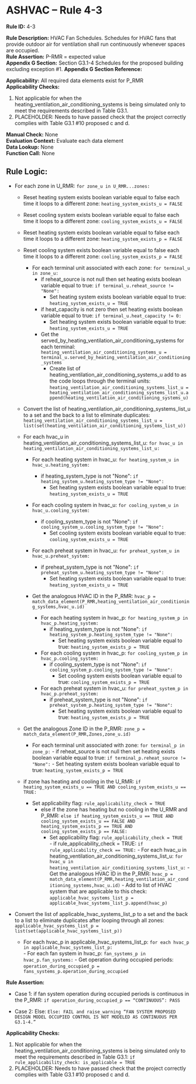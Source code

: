 # ASHVAC – Rule 4-3

**Rule ID:** 4-3
 
**Rule Description:** HVAC Fan Schedules. Schedules for HVAC fans that provide outdoor air for ventilation shall run continuously whenever spaces are occupied.  
**Rule Assertion:** P-RMR = expected value                                           
**Appendix G Section:** Section G3.1-4 Schedules for the proposed building excluding exception #1. 
**Appendix G Section Reference:**  

**Applicability:** All required data elements exist for P_RMR  
**Applicability Checks:** 

1. Not applicable for when the heating_ventilation_air_conditioning_systems is being simulated only to meet the requirements described in Table G3.1.
2. PLACEHOLDER: Needs to have passed check that the project correctly complies with Table G3.1 #10 proposed c and d.

**Manual Check:** None  
**Evaluation Context:** Evaluate each data element  
**Data Lookup:** None  
**Function Call:** None

## Rule Logic:
- For each zone in U_RMR: `for zone_u in U_RMR...zones:`
    - Reset heating system exists boolean variable equal to false each time it loops to a different zone: `heating_system_exists_u = FALSE`
    - Reset cooling system exists boolean variable equal to false each time it loops to a different zone: `cooling_system_exists_u = FALSE`
    - Reset heating system exists boolean variable equal to false each time it loops to a different zone: `heating_system_exists_p = FALSE`
    - Reset cooling system exists boolean variable equal to false each time it loops to a different zone: `cooling_system_exists_p = FALSE`
        - For each terminal unit associated with each zone: `for terminal_u in zone_u:`
            - if reheat_source is not null then set heating exists boolean variable equal to true: `if terminal_u.reheat_source != "None":`
                - Set heating system exists boolean variable equal to true: `heating_system_exists_u = TRUE`
            - if heat_capacity is not zero then set heating exists boolean variable equal to true: `if terminal_u.heat_capacity != 0:`
                - Set heating system exists boolean variable equal to true: `heating_system_exists_u = TRUE`    
            - Get the served_by_heating_ventilation_air_conditioning_systems for each terminal: `heating_ventilation_air_conditioning_systems_u = terminal_u.served_by_heating_ventilation_air_conditioning_systems`
                - Create list of heating_ventilation_air_conditioning_systems_u add to as the code loops through the terminal units: `heating_ventilation_air_conditioning_systems_list_u = heating_ventilation_air_conditioning_systems_list_u.append(heating_ventilation_air_conditioning_systems_u)`                    
    - Convert the list of heating_ventilation_air_conditioning_systems_list_u to a set and the back to a list to eliminate duplicates: `heating_ventilation_air_conditioning_systems_list_u = list(set(heating_ventilation_air_conditioning_systems_list_u))`
    - For each hvac_u in heating_ventilation_air_conditioning_systems_list_u: `for hvac_u in heating_ventilation_air_conditioning_systems_list_u:`
        - For each heating system in hvac_u: `for heating_system_u in hvac_u.heating_system:`
            - if heating_system_type is not "None": `if heating_system_u.heating_system_type != "None":`
                - Set heating system exists boolean variable equal to true: `heating_system_exists_u = TRUE`
        - For each cooling system in hvac_u: `for cooling_system_u in hvac_u.cooling_system:`
            - if cooling_system_type is not "None": `if cooling_system_u.cooling_system_type != "None":`
                - Set cooling system exists boolean variable equal to true: `cooling_system_exists_u = TRUE`
        - For each preheat system in hvac_u: `for preheat_system_u in hvac_u.preheat_system:`
            - if preheat_system_type is not "None": `if preheat_system_u.heating_system_type != "None":`
                - Set heating system exists boolean variable equal to true: `heating_system_exists_u = TRUE`

        - Get the analogous HVAC ID in the P_RMR: `hvac_p = match_data_element(P_RMR,heating_ventilation_air_conditioning_systems,hvac_u.id)`
            - For each heating system in hvac_p: `for heating_system_p in hvac_p.heating_system:`
                - if heating_system_type is not "None": `if heating_system_p.heating_system_type != "None":`
                    - Set heating system exists boolean variable equal to true: `heating_system_exists_p = TRUE`
            - For each cooling system in hvac_p: `for cooling_system_p in hvac_p.cooling_system:`
                - if cooling_system_type is not "None": `if cooling_system_p.cooling_system_type != "None":`
                    - Set cooling system exists boolean variable equal to true: `cooling_system_exists_p = TRUE`
            - For each preheat system in hvac_u: `for preheat_system_p in hvac_p.preheat_system:`
                - if preheat_system_type is not "None": `if preheat_system_p.heating_system_type != "None":`
                    - Set heating system exists boolean variable equal to true: `heating_system_exists_p = TRUE`

    - Get the analogous Zone ID in the P_RMR: `zone_p = match_data_element(P_RMR,Zones,zone_u.id)`
        - For each terminal unit associated with zone: `for terminal_p in zone_p:`
                - if reheat_source is not null then set heating exists boolean variable equal to true: `if terminal_p.reheat_source != "None":`
                    - Set heating system exists boolean variable equal to true: `heating_system_exists_p = TRUE` 
        
        
    - if zone has heating and cooling in the U_RMR: `if heating_system_exists_u == TRUE AND cooling_system_exists_u == TRUE:`
        - Set applicability flag: `rule_applicability_check = TRUE`
            - else if the zone has heating but no cooling in the U_RMR and P_RMR: `else if heating_system_exists_u == TRUE AND cooling_system_exists_u == FALSE AND heating_system_exists_p == TRUE AND cooling_system_exists_p == FALSE:`
                - Set applicability flag: `rule_applicability_check = TRUE`                
                        - if rule_applicability_check = TRUE: `if rule_applicability_check == TRUE:`
                            - For each hvac_u in heating_ventilation_air_conditioning_systems_list_u: `for hvac_u in heating_ventilation_air_conditioning_systems_list_u:`
                                - Get the analogous HVAC ID in the P_RMR: `hvac_p = match_data_element(P_RMR,heating_ventilation_air_conditioning_systems,hvac_u.id)`
                                    - Add to list of HVAC system that are applicable to this check: `applicable_hvac_systems_list_p = applicable_hvac_systems_list_p.append(hvac_p)`

 - Convert the list of applicable_hvac_systems_list_p to a set and the back to a list to eliminate duplicates after looping through all zones: 
 `applicable_hvac_systems_list_p = list(set(applicable_hvac_systems_list_p))`           
    - For each hvac_p in applicable_hvac_systems_list_p: `for each hvac_p in applicable_hvac_systems_list_p:`                                    
                                    - For each fan system in hvac_p: `fan_systems_p in hvac_p.fan_systems:`
                                         - Get operation during occupied periods: `operation_during_occupied_p = fans_systems_p.operation_during_occupied`

**Rule Assertion:**
 - Case 1: if fan system operation during occupied periods is continuous in the P_RMR: `if operation_during_occupied_p == “CONTINUOUS”: PASS`

- Case 2: Else: `Else: FAIL and raise_warning “FAN SYSTEM PROPOSED DESIGN MODEL OCCUPIED CONTROL IS NOT MODELED AS CONTINUOUS PER G3.1-4.”`

**Applicability Checks:** 

 1. Not applicable for when the heating_ventilation_air_conditioning_systems is being simulated only to meet the requirements described in Table G3.1: `if rule_applicability_check: is_applicable = TRUE`
 2. PLACEHOLDER: Needs to have passed check that the project correctly complies with Table G3.1 #10 proposed c and d.